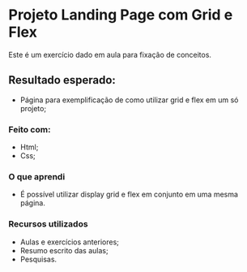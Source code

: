# Projeto Landing Page com Grid e Flex

Este é um exercício dado em aula para fixação de conceitos.

## Resultado esperado:

- Página para exemplificação de como utilizar grid e flex em um só projeto;


### Feito com:
- Html;
- Css;

### O que aprendi

- É possível utilizar display grid e flex em conjunto em uma mesma página.

### Recursos utilizados

- Aulas e exercícios anteriores;
- Resumo escrito das aulas;
- Pesquisas.


